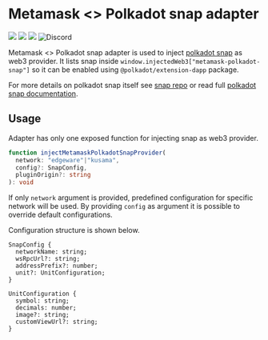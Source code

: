 # Metamask <> Polkadot snap adapter
![](https://github.com/chainsafe/metamask-snap-polkadot/workflows/ci/badge.svg)
![](https://img.shields.io/github/license/chainsafe/metamask-snap-polkadot)
![](https://img.shields.io/badge/yarn-%3E%3D1.17.0-orange.svg?style=flat-square)
![Discord](https://img.shields.io/discord/608204864593461248?color=blue&label=Discord&logo=discord)

Metamask <> Polkadot snap adapter is used to inject [polkadot snap](https://github.com/chainsafe/metamask-snap-polkadot) as web3 provider. It lists snap inside `window.injectedWeb3["metamask-polkadot-snap"]` so it can be enabled using `@polkadot/extension-dapp` package.  

For more details on polkadot snap itself see [snap repo](https://github.com/chainsafe/metamask-snap-polkadot) or read full [polkadot snap documentation](https://github.com/chainsafe/metamask-snap-polkadot/wiki).

## Usage

Adapter has only one exposed function for injecting snap as web3 provider.

```typescript
function injectMetamaskPolkadotSnapProvider(
  network: "edgeware"|"kusama",
  config?: SnapConfig,
  pluginOrigin?: string
): void
```

If only `network` argument is provided, predefined configuration for specific network will be used. 
By providing `config` as argument it is possible to override default configurations.

Configuration structure is shown below.

```
SnapConfig {
  networkName: string;
  wsRpcUrl?: string;
  addressPrefix?: number;
  unit?: UnitConfiguration;
}

UnitConfiguration {
  symbol: string;
  decimals: number;
  image?: string;
  customViewUrl?: string;
}
```

